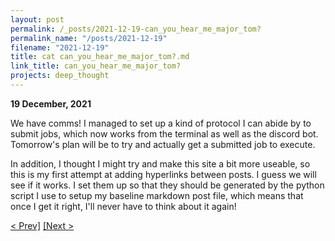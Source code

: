 ```yaml
---
layout: post
permalink: /_posts/2021-12-19-can_you_hear_me_major_tom?
permalink_name: "/posts/2021-12-19"
filename: "2021-12-19"
title: cat can_you_hear_me_major_tom?.md
link_title: can_you_hear_me_major_tom?
projects: deep_thought
---
```

**19 December, 2021**

We have comms! I managed to set up a kind of protocol I can abide by to submit jobs, which now works from the terminal as well as the discord bot. Tomorrow's plan will be to try and actually get a submitted job to execute.

In addition, I thought I might try and make this site a bit more useable, so this is my first attempt at adding hyperlinks between posts. I guess we will see if it works. I set them up so that they should be generated by the python script I use to setup my baseline markdown post file, which means that once I get it right, I'll never have to think about it again!

[< Prev\]](/posts/2021-12-18-ground_control_to_major_tom)    [\[Next >](/posts/NEXT_POST)

